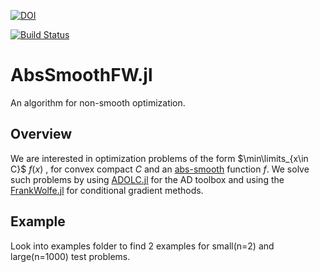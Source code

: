 [![DOI](https://zenodo.org/badge/793075266.svg)](https://zenodo.org/doi/10.5281/zenodo.11198550)

[![Build Status](https://github.com/shtadinada/AbsSmoothFW.jl/actions/workflows/CI.yml/badge.svg?branch=main)](https://github.com/shtadinada/AbsSmoothFW.jl/actions/workflows/CI.yml?query=branch%3Amain)

# AbsSmoothFW.jl
An algorithm for non-smooth optimization.

## Overview
We are interested in optimization problems of the form $\min\limits_{x\in C}$  $f(x)$ , for convex compact $C$ and an [abs-smooth](https://optimization-online.org/wp-content/uploads/2012/09/3597.pdf) function $f$.
We solve such problems by using [ADOLC.jl](https://github.com/TimSiebert1/ADOLC.jl/tree/master) for the AD toolbox and using the [FrankWolfe.jl](https://github.com/ZIB-IOL/FrankWolfe.jl) for conditional gradient methods.

## Example
Look into examples folder to find 2 examples for small(n=2) and large(n=1000) test problems.

 

